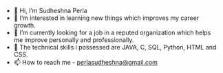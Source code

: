 - 👋 Hi, I’m Sudheshna Perla
- 👀 I’m interested in learning new things which improves my career growth.
- 🌱 I’m currently looking for a job in a reputed organization which helps me improve personally and professionally.
- 💞️ The technical skills i possessed are JAVA, C, SQL, Python, HTML and CSS.
- 📫 How to reach me - perlasudheshna@gmail.com

<!---
perlasudheshna2921/perlasudheshna2921 is a ✨ special ✨ repository because its `README.md` (this file) appears on your GitHub profile.
You can click the Preview link to take a look at your changes.
--->
